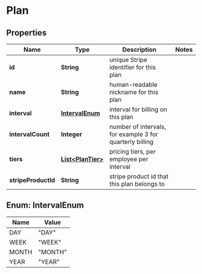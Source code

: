

# Plan


## Properties

| Name | Type | Description | Notes |
|------------ | ------------- | ------------- | -------------|
|**id** | **String** | unique Stripe identifier for this plan |  |
|**name** | **String** | human-readable nickname for this plan |  |
|**interval** | [**IntervalEnum**](#IntervalEnum) | interval for billing on this plan |  |
|**intervalCount** | **Integer** | number of intervals, for example 3 for quarterly billing |  |
|**tiers** | [**List&lt;PlanTier&gt;**](PlanTier.md) | pricing tiers, per employee per interval |  |
|**stripeProductId** | **String** | stripe product id that this plan belongs to |  |



## Enum: IntervalEnum

| Name | Value |
|---- | -----|
| DAY | &quot;DAY&quot; |
| WEEK | &quot;WEEK&quot; |
| MONTH | &quot;MONTH&quot; |
| YEAR | &quot;YEAR&quot; |



